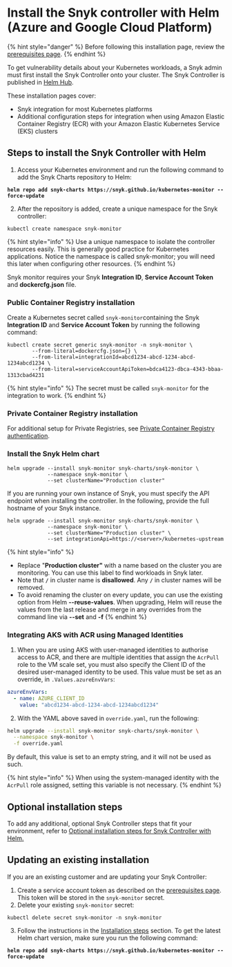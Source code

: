# Install the Snyk controller with Helm (Azure and Google Cloud Platform)

{% hint style="danger" %}
Before following this installation page, review the [prerequisites page](prerequisites-for-snyk-controller.md).
{% endhint %}

To get vulnerability details about your Kubernetes workloads, a Snyk admin must first install the Snyk Controller onto your cluster. The Snyk Controller is published in [Helm Hub](https://hub.helm.sh/charts/snyk/snyk-monitor).

These installation pages cover:

* Snyk integration for most Kubernetes platforms
* Additional configuration steps for integration when using Amazon Elastic Container Registry (ECR) with your Amazon Elastic Kubernetes Service (EKS) clusters

## Steps to install the Snyk Controller with Helm

1. Access your Kubernetes environment and run the following command to add the Snyk Charts repository to Helm:

<pre><code><strong>helm repo add snyk-charts https://snyk.github.io/kubernetes-monitor --force-update
</strong></code></pre>

2. After the repository is added, create a unique namespace for the Snyk controller:

```
kubectl create namespace snyk-monitor
```

{% hint style="info" %}
Use a unique namespace to isolate the controller resources easily. This is generally good practice for Kubernetes applications. Notice the namespace is called snyk-monitor; you will need this later when configuring other resources.
{% endhint %}

Snyk monitor requires your Snyk **Integration ID**, **Service Account Token** and **dockercfg.json** file.

### Public Container Registry installation

Create a Kubernetes secret called `snyk-monitor`containing the Snyk **Integration ID** and **Service Account Token** by running the following command:

```
kubectl create secret generic snyk-monitor -n snyk-monitor \
        --from-literal=dockercfg.json={} \
        --from-literal=integrationId=abcd1234-abcd-1234-abcd-1234abcd1234 \
        --from-literal=serviceAccountApiToken=bdca4123-dbca-4343-bbaa-1313cbad4231
```

{% hint style="info" %}
The secret must be called `snyk-monitor` for the integration to work.
{% endhint %}

### Private Container Registry installation

For additional setup for Private Registries, see [Private Container Registry authentication](private-container-registry-authentication.md).

### Install the Snyk Helm chart

```
helm upgrade --install snyk-monitor snyk-charts/snyk-monitor \
             --namespace snyk-monitor \
             --set clusterName="Production cluster"
```

If you are running your own instance of Snyk, you must specify the API endpoint when installing the controller. In the following, provide the full hostname of your Snyk instance.

```
helm upgrade --install snyk-monitor snyk-charts/snyk-monitor \
             --namespace snyk-monitor \
             --set clusterName="Production cluster" \
             --set integrationApi=https://<server>/kubernetes-upstream
```

{% hint style="info" %}
* Replace "**Production cluster"** with a name based on the cluster you are monitoring. You can use this label to find workloads in Snyk later.
* Note that **`/`** in cluster name is **disallowed**. Any **`/`** in cluster names will be removed.
* To avoid renaming the cluster on every update, you can use the existing option from Helm **--reuse-values**. When upgrading, Helm will reuse the values from the last release and merge in any overrides from the command line via **--set** and **-f**
{% endhint %}

### Integrating AKS with ACR using Managed Identities

1. When you are using AKS with user-managed identities to authorise access to ACR, and there are multiple identities that assign the `AcrPull` role to the VM scale set, you must also specify the Client ID of the desired user-managed identity to be used. This value must be set as an override, in `.Values.azureEnvVars`:

```yaml
azureEnvVars:
  - name: AZURE_CLIENT_ID
    value: "abcd1234-abcd-1234-abcd-1234abcd1234"
```

2. With the YAML above saved in `override.yaml`, run the following:

```bash
helm upgrade --install snyk-monitor snyk-charts/snyk-monitor \
  --namespace snyk-monitor \
  -f override.yaml
```

By default, this value is set to an empty string, and it will not be used as such.

{% hint style="info" %}
When using the system-managed identity with the `AcrPull` role assigned, setting this variable is not necessary.&#x20;
{% endhint %}

## Optional installation steps

To add any additional, optional Snyk Controller steps that fit your environment, refer to [Optional installation steps for Snyk Controller with Helm](optional-installation-steps-for-snyk-controller-with-helm.md)[.](optional-installation-steps-for-snyk-controller-with-helm.md)

## Updating an existing installation

If you are an existing customer and are updating your Snyk Controller:

1. Create a service account token as described on the [prerequisites page](prerequisites-for-snyk-controller.md). This token will be stored in the `snyk-monitor` secret.
2. Delete your existing `snyk-monitor` secret:

```shell
kubectl delete secret snyk-monitor -n snyk-monitor
```

3. Follow the instructions in the [Installation steps](install-the-snyk-controller-with-helm.md#installation-steps) section. To get the latest Helm chart version, make sure you run the following command:

<pre><code><strong>helm repo add snyk-charts https://snyk.github.io/kubernetes-monitor --force-update
</strong></code></pre>
